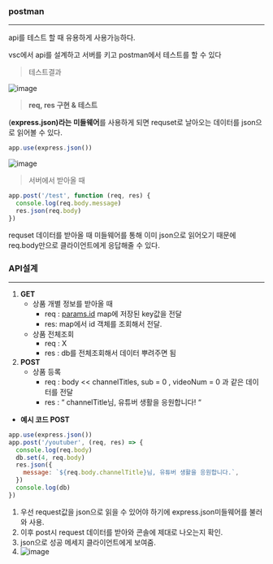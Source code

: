 ### postman

---

api를 테스트 할 때 유용하게 사용가능하다.

vsc에서 api를 설계하고 서버를 키고 postman에서 테스트를 할 수 있다

> 테스트결과
> 

![image](https://github.com/user-attachments/assets/39063f1d-97e6-4cf6-8c81-a4ee6f3ace36)

> **req, res 구현 & 테스트**
> 

(**express.json)라는 미들웨어**를 사용하게 되면 requset로 날아오는 데이터를 json으로 읽어볼 수 있다.

```jsx
app.use(express.json())
```

![image](https://github.com/user-attachments/assets/2979bb40-04d8-43de-af63-0cc3acfb392b)


> 서버에서 받아올 때
> 

```jsx
app.post('/test', function (req, res) {
  console.log(req.body.message)
  res.json(req.body)
})
```

requset 데이터를 받아올 때 미들웨어를 통해 이미 json으로 읽어오기 때문에 req.body만으로 클라이언트에게 응답해줄 수 있다.

### API설계

---

1. **GET**
    - 상품 개별 정보를 받아올 때
        - req : [params.id](http://params.id) map에 저장된 key값을 전달
        - res: map에서 id 객체를 조회해서 전달.
    - 상품 전체조회
        - req : X
        - res : db를 전체조회해서 데이터 뿌려주면 됨
2. **POST**
    - 상품 등록
        - req : body << channelTitles, sub = 0 , videoNum = 0 과 같은 데이터를 전달
        - res : “ channelTitle님, 유튜버 생활을 응원합니다! “

- **예시 코드 POST**

```jsx
app.use(express.json())
app.post('/youtuber', (req, res) => {
  console.log(req.body)
  db.set(4, req.body)
  res.json({
    message: `${req.body.channelTitle}님, 유튜버 생활을 응원합니다.`,
  })
  console.log(db)
})
```

1. 우선 request값을 json으로 읽을 수 있어야 하기에 express.json미들웨어를 불러와 사용.
2. 이후 post시 request 데이터를 받아와 콘솔에 제대로 나오는지 확인.
3. json으로 성공 메세지 클라이언트에게 보여줌.
4. ![image](https://github.com/user-attachments/assets/51d392c9-d4c0-4e3d-aca1-5714d94506c1)

